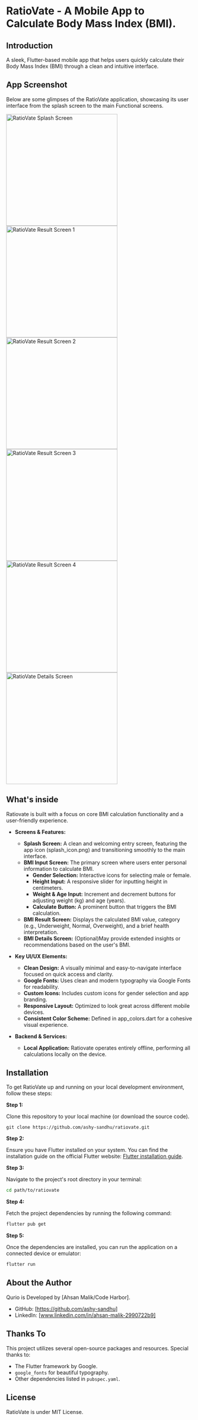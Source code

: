 # RatioVate - A Mobile App to Calculate Body Mass Index (BMI).

## Introduction

A sleek, Flutter-based mobile app that helps users quickly calculate their Body Mass Index (BMI) through a clean and intuitive interface.

## App Screenshot

Below are some glimpses of the RatioVate application, showcasing its user interface from the splash screen to the main Functional screens.

<!--suppress CheckImageSize -->
<img src="lib/screenshots/splash.jpg" width="300" alt="RatioVate Splash Screen">
<img src="lib/screenshots/result1.jpg" width="300" alt="RatioVate Result Screen 1">
<img src="lib/screenshots/result2.jpg" width="300" alt="RatioVate Result Screen 2">
<img src="lib/screenshots/result3.jpg" width="300" alt="RatioVate Result Screen 3">
<img src="lib/screenshots/result4.jpg" width="300" alt="RatioVate Result Screen 4">
<img src="lib/screenshots/details.jpg" width="300" alt="RatioVate Details Screen ">

## What's inside

Ratiovate is built with a focus on core BMI calculation functionality and a user-friendly experience.

- **Screens & Features:**
    - **Splash Screen:** A clean and welcoming entry screen, featuring the app icon (splash_icon.png) and transitioning smoothly to the main interface.
    - **BMI Input Screen:** The primary screen where users enter personal information to calculate BMI.
        - **Gender Selection:** Interactive icons for selecting male or female.
        - **Height Input:** A responsive slider for inputting height in centimeters.
        - **Weight & Age Input:** Increment and decrement buttons for adjusting weight (kg) and age (years).
        - **Calculate Button:** A prominent button that triggers the BMI calculation.
    - **BMI Result Screen:** Displays the calculated BMI value, category (e.g., Underweight, Normal, Overweight), and a brief health interpretation.
    - **BMI Details Screen:** (Optional)May provide extended insights or recommendations based on the user's BMI.

- **Key UI/UX Elements:**
    - **Clean Design:** A visually minimal and easy-to-navigate interface focused on quick access and clarity.
    - **Google Fonts:** Uses clean and modern typography via Google Fonts for readability.
    - **Custom Icons:** Includes custom icons for gender selection and app branding.
    - **Responsive Layout:** Optimized to look great across different mobile devices.
    - **Consistent Color Scheme:** Defined in app_colors.dart for a cohesive visual experience.

- **Backend & Services:**
    - **Local Application:** Ratiovate operates entirely offline, performing all calculations locally on the device.

## Installation

To get RatioVate up and running on your local development environment, follow these steps:

**Step 1:**

Clone this repository to your local machine (or download the source code).

```
git clone https://github.com/ashy-sandhu/ratiovate.git
```

**Step 2:**

Ensure you have Flutter installed on your system. You can find the installation guide on the official Flutter website: [Flutter installation guide](https://docs.flutter.dev/get-started/install).

**Step 3:**

Navigate to the project's root directory in your terminal:

```sh
cd path/to/ratiovate
```

**Step 4:**

Fetch the project dependencies by running the following command:

```sh
flutter pub get
```

**Step 5:**

Once the dependencies are installed, you can run the application on a connected device or emulator:

```sh
flutter run
```

## About the Author

Qurio is Developed by [Ahsan Malik/Code Harbor].

*   GitHub: [https://github.com/ashy-sandhu]
*   LinkedIn: [www.linkedin.com/in/ahsan-malik-2990722b9]

## Thanks To

This project utilizes several open-source packages and resources. Special thanks to:

*   The Flutter framework by Google.
*   `google_fonts` for beautiful typography.
*   Other dependencies listed in `pubspec.yaml`.

## License

RatioVate is under MIT License.
